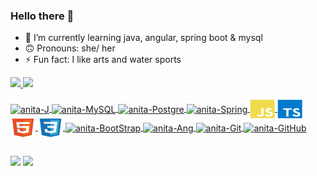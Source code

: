 ### Hello there 👋



- 🌱 I’m currently learning java, angular, spring boot & mysql
- 🙃 Pronouns: she/ her
- ⚡ Fun fact: I like arts and water sports


<div align="left">
  <a href="https://github.com/anita-falchi">
  <img height="150em" src="https://github-readme-stats.vercel.app/api?username=anita-falchi&show_icons=true&theme=kacho_ga&include_all_commits=true&count_private=true"/>
  <img height="150em" src="https://github-readme-stats.vercel.app/api/top-langs/?username=anita-falchi&layout=compact&langs_count=7&theme=kacho_ga"/>
</div>

  
  <div style="display: inline_block"><br>
   <img align="center" alt="anita-J" height="30" width="40" src="https://cdn.jsdelivr.net/gh/devicons/devicon/icons/java/java-original.svg">
   <img align="center" alt="anita-MySQL" height="30" width="40" src="https://cdn.jsdelivr.net/gh/devicons/devicon/icons/mysql/mysql-original.svg">      
   <img align="center" alt="anita-Postgre" height="30" width="40" src="https://cdn.jsdelivr.net/gh/devicons/devicon/icons/postgresql/postgresql-original.svg">    
   <img align="center" alt="anita-Spring" height="30" width="40" src="https://cdn.jsdelivr.net/gh/devicons/devicon/icons/spring/spring-original.svg">
   <img align="center" alt="anita-Js" height="30" width="40" src="https://raw.githubusercontent.com/devicons/devicon/master/icons/javascript/javascript-plain.svg">
   <img align="center" alt="anita-Ts" height="30" width="40" src="https://raw.githubusercontent.com/devicons/devicon/master/icons/typescript/typescript-plain.svg">
   <img align="center" alt="anita-HTML" height="30" width="40" src="https://raw.githubusercontent.com/devicons/devicon/master/icons/html5/html5-original.svg">
   <img align="center" alt="anita-CSS" height="30" width="40" src="https://raw.githubusercontent.com/devicons/devicon/master/icons/css3/css3-original.svg">
   <img align="center" alt="anita-BootStrap" height="30" width="40" src="https://cdn.jsdelivr.net/gh/devicons/devicon/icons/bootstrap/bootstrap-plain.svg">
   <img align="center" alt="anita-Ang" height="30" width="40" src="https://cdn.jsdelivr.net/gh/devicons/devicon/icons/angularjs/angularjs-original.svg">
   <img align="center" alt="anita-Git" height="30" width="40" src="https://cdn.jsdelivr.net/gh/devicons/devicon/icons/git/git-original.svg">
   <img align="center" alt="anita-GitHub" height="30" width="40" src="https://cdn.jsdelivr.net/gh/devicons/devicon/icons/github/github-original.svg">
    
</div>

  ##
  
  <div>
   <a href = "mailto:falchi.anita@gmail.com"><img src="https://img.shields.io/badge/-Gmail-%23333?style=for-the-badge&logo=gmail&logoColor=white" target="_blank"></a>
  <a href="https://www.linkedin.com/in/anita-falchi-36592365/" target="_blank"><img src="https://img.shields.io/badge/-LinkedIn-%230077B5?style=for-the-badge&logo=linkedin&logoColor=white" target="_blank"></a> 
  </div>
    
